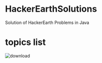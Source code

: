 # HackerEarthSolutions
Solution of HackerEarth Problems in Java
# topics list
![download](https://user-images.githubusercontent.com/97358095/221630173-14cb948b-9de9-400e-af12-3ed82e77218f.png)
